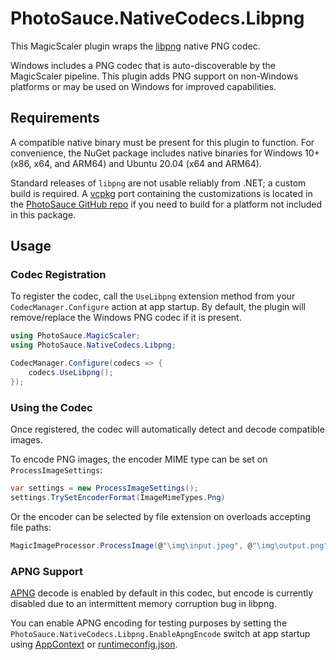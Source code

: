 PhotoSauce.NativeCodecs.Libpng
==============================

This MagicScaler plugin wraps the [libpng](http://www.libpng.org/pub/png/libpng.html) native PNG codec.

Windows includes a PNG codec that is auto-discoverable by the MagicScaler pipeline.  This plugin adds PNG support on non-Windows platforms or may be used on Windows for improved capabilities.

Requirements
------------

A compatible native binary must be present for this plugin to function.  For convenience, the NuGet package includes native binaries for Windows 10+ (x86, x64, and ARM64) and Ubuntu 20.04 (x64 and ARM64).

Standard releases of `libpng` are not usable reliably from .NET; a custom build is required.  A [vcpkg](https://github.com/microsoft/vcpkg) port containing the customizations is located in the [PhotoSauce GitHub repo](https://github.com/saucecontrol/PhotoSauce/tree/master/build/vcpkg/ports/pspng) if you need to build for a platform not included in this package.

Usage
-----

### Codec Registration

To register the codec, call the `UseLibpng` extension method from your `CodecManager.Configure` action at app startup.  By default, the plugin will remove/replace the Windows PNG codec if it is present.

```C#
using PhotoSauce.MagicScaler;
using PhotoSauce.NativeCodecs.Libpng;

CodecManager.Configure(codecs => {
    codecs.UseLibpng();
});
```

### Using the Codec

Once registered, the codec will automatically detect and decode compatible images.

To encode PNG images, the encoder MIME type can be set on `ProcessImageSettings`:

```C#
var settings = new ProcessImageSettings();
settings.TrySetEncoderFormat(ImageMimeTypes.Png)
```

Or the encoder can be selected by file extension on overloads accepting file paths:

```C#
MagicImageProcessor.ProcessImage(@"\img\input.jpeg", @"\img\output.png", settings);
```

### APNG Support

[APNG](https://en.wikipedia.org/wiki/APNG) decode is enabled by default in this codec, but encode is currently disabled due to an intermittent memory corruption bug in libpng.

You can enable APNG encoding for testing purposes by setting the `PhotoSauce.NativeCodecs.Libpng.EnableApngEncode` switch at app startup using [AppContext](https://learn.microsoft.com/en-us/dotnet/api/system.appcontext.setswitch) or [runtimeconfig.json](https://docs.microsoft.com/en-us/dotnet/core/runtime-config/).
